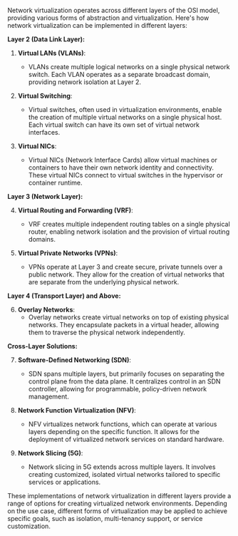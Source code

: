 Network virtualization operates across different layers of the OSI model, providing various forms of abstraction and virtualization. Here's how network virtualization can be implemented in different layers:

**Layer 2 (Data Link Layer):**

1. **Virtual LANs (VLANs)**:
   - VLANs create multiple logical networks on a single physical network switch. Each VLAN operates as a separate broadcast domain, providing network isolation at Layer 2.

2. **Virtual Switching**:
   - Virtual switches, often used in virtualization environments, enable the creation of multiple virtual networks on a single physical host. Each virtual switch can have its own set of virtual network interfaces.

3. **Virtual NICs**:
   - Virtual NICs (Network Interface Cards) allow virtual machines or containers to have their own network identity and connectivity. These virtual NICs connect to virtual switches in the hypervisor or container runtime.

**Layer 3 (Network Layer):**

4. **Virtual Routing and Forwarding (VRF)**:
   - VRF creates multiple independent routing tables on a single physical router, enabling network isolation and the provision of virtual routing domains.

5. **Virtual Private Networks (VPNs)**:
   - VPNs operate at Layer 3 and create secure, private tunnels over a public network. They allow for the creation of virtual networks that are separate from the underlying physical network.

**Layer 4 (Transport Layer) and Above:**

6. **Overlay Networks**:
   - Overlay networks create virtual networks on top of existing physical networks. They encapsulate packets in a virtual header, allowing them to traverse the physical network independently.

**Cross-Layer Solutions:**

7. **Software-Defined Networking (SDN)**:
   - SDN spans multiple layers, but primarily focuses on separating the control plane from the data plane. It centralizes control in an SDN controller, allowing for programmable, policy-driven network management.

8. **Network Function Virtualization (NFV)**:
   - NFV virtualizes network functions, which can operate at various layers depending on the specific function. It allows for the deployment of virtualized network services on standard hardware.

9. **Network Slicing (5G)**:
   - Network slicing in 5G extends across multiple layers. It involves creating customized, isolated virtual networks tailored to specific services or applications.

These implementations of network virtualization in different layers provide a range of options for creating virtualized network environments. Depending on the use case, different forms of virtualization may be applied to achieve specific goals, such as isolation, multi-tenancy support, or service customization.
